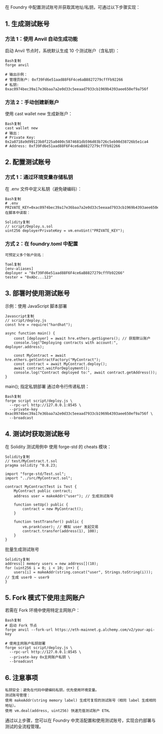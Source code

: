 在 Foundry 中配置测试账号并获取其地址/私钥，可通过以下步骤实现：

## 1. 生成测试账号
### 方法 1：使用 Anvil 自动生成功能
启动 Anvil 节点时，系统默认生成 10 个测试账户（含私钥）：

    Bash复制
    forge anvil
    
    # 输出示例：
    # 管理员账户: 0xf39Fd6e51aad88F6F4ce6aB8827279cffFb92266
    # 私钥: 0xac0974bec39a17e36baa7a2e0d33c5eeaad7933cb1969b4393aee650ef9a756f

### 方法 2：手动创建新账户
使用 cast wallet new 生成新账户：

    Bash复制
    cast wallet new
    # 输出：
    # Private Key: 0x2a8718a9d99123b8f225a0400c5874681db596d03b726c5eb90d38726b5e1ca4
    # Address: 0xf39Fd6e51aad88F6F4ce6aB8827279cffFb92266

## 2. 配置测试账号

### 方式 1：通过环境变量存储私钥
在 .env 文件中定义私钥（避免硬编码）：

    Bash复制
    # .env
    PRIVATE_KEY=0xac0974bec39a17e36baa7a2e0d33c5eeaad7933cb1969b4393aee650ef9a756f
    在脚本中读取：
    
    Solidity复制
    // script/Deploy.s.sol
    uint256 deployerPrivateKey = vm.envUint("PRIVATE_KEY");

### 方式 2：在 foundry.toml 中配置

    可预定义多个账户别名：
    
    Toml复制
    [env-aliases]
    deployer = "0xf39Fd6e51aad88F6F4ce6aB8827279cffFb92266"
    tester = "0xAbc...123"

## 3. 部署时使用测试账号

示例：使用 JavaScript 脚本部署

    Javascript复制
    // script/deploy.js
    const hre = require("hardhat");
    
    async function main() {
        const [deployer] = await hre.ethers.getSigners(); // 获取默认账户
        console.log("Deploying contracts with account:", deployer.address);
    
        const MyContract = await hre.ethers.getContractFactory("MyContract");
        const contract = await MyContract.deploy();
        await contract.waitForDeployment();
        console.log("Contract deployed to:", await contract.getAddress());
    }

main();
指定私钥部署
通过命令行传递私钥：

    Bash复制
    forge script script/deploy.js \
      --rpc-url http://127.0.0.1:8545 \
      --private-key 0xac0974bec39a17e36baa7a2e0d33c5eeaad7933cb1969b4393aee650ef9a756f \
      --broadcast

## 4. 测试时获取测试账号

在 Solidity 测试用例中
使用 forge-std 的 cheats 模块：

    Solidity复制
    // test/MyContract.t.sol
    pragma solidity ^0.8.23;
    
    import "forge-std/Test.sol";
    import "../src/MyContract.sol";
    
    contract MyContractTest is Test {
        MyContract public contract;
        address user = makeAddr("user"); // 生成测试账号
    
        function setUp() public {
            contract = new MyContract();
        }
    
        function testTransfer() public {
            vm.prank(user); // 模拟 user 发起交易
            contract.transfer(address(1), 100);
        }
    }

批量生成测试账号

    Solidity复制
    address[] memory users = new address[](10);
    for (uint256 i = 0; i < 10; i++) {
        users[i] = makeAddr(string.concat("user", Strings.toString(i))); // 生成 user0 ~ user9
    }

## 5. Fork 模式下使用主网账户

若需在 Fork 环境中使用特定主网账户：

    Bash复制
    # 启动 Fork 节点
    forge anvil --fork-url https://eth-mainnet.g.alchemy.com/v2/your-api-key
    
    # 使用主网账户私钥部署
    forge script script/deploy.js \
      --rpc-url http://127.0.0.1:8545 \
      --private-key 0x主网账户私钥 \
      --broadcast

## 6. 注意事项

    私钥安全：避免在代码中硬编码私钥，优先使用环境变量。
    测试账号管理：
    使用 makeAddr(string memory label) 生成可复现的测试账号（相同 label 生成相同地址）。
    使用 vm.deal(address, uint256) 快速充值测试账户 ETH。
通过以上步骤，您可以在 Foundry 中灵活配置和使用测试账号，实现合约部署与测试的全流程管理。
